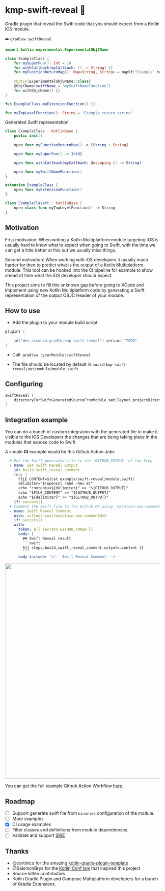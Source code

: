 # kmp-swift-reveal 🐘

Gradle plugin that reveal the Swift code that you should expect from a Kotlin iOS module.

:arrow_right: `gradlew swiftReveal`

```kotlin
import kotlin.experimental.ExperimentalObjCName

class ExampleClass {
    fun mySuperFun(): Int = 10
    fun withCallback(myCallback: () -> String) {}
    fun myFunctionReturnMap(): Map<String, String> = mapOf("Example" to "Value")
    
    @OptIn(ExperimentalObjCName::class)
    @ObjCName(swiftName = "mySwiftNameFunction")
    fun withObjcName() {}
}

fun ExampleClass.myExtensionFunction() {}

fun myTopLevelFunction(): String = "Example return string"
```

Generated Swift representation
```swift
class ExampleClass : KotlinBase {
    public init()
    
    open func myFunctionReturnMap() -> [String : String]

    open func mySuperFun() -> Int32

    open func withCallback(myCallback: @escaping () -> String)

    open func mySwiftNameFunction()
}

extension ExampleClass {
    open func myExtensionFunction()
}

class ExampleClassKt : KotlinBase {
    open class func myTopLevelFunction() -> String
}
```

## Motivation

First motivation: When writing a Kotlin Multiplatform module targeting iOS is usually hard to know what to expect when going to Swift, with the time we can get a little better at this but we usually miss things.

Second motivation: When working with iOS developers it usually much harder for then to predict what is the output of a Kotlin Multiplatform module. This tool can be hooked into the CI pipeline for example to show ahead of time what the iOS developer should expect.

This project aims to fill this unknown gap before going to XCode and implement using new Kotlin Multiplatform code by generating a Swift representation of the output OBJC Header of your module.

## How to use

- Add the plugin to your module build script
```kotlin
plugins {
    ...
    id("dev.srsouza.gradle.kmp-swift-reveal") version "TODO"
}
```

- Call: `gradlew :yourModule:swiftReveal`

- The file should be located by default in `build/kmp-swift-reveal/out/module/module.swift`

## Configuring
```kotlin
swiftReveal {
    directoryForSwiftGeneratedSourceFromModule.set(layout.projectDirectory.dir("swift-reveal")) // default: build/kmp-swift-reveal/out/module/
}
```

## Integration example
You can do a bunch of custom integration with the generated file to make it visible to the iOS Developers the changes
that are being taking place in the modules that expose code to Swift.

A simple **CI** example would be this Github Action Jobs

```yaml
  # Put the Swift generated file to the `GITHUB_OUTPUT` of the Step
  - name: Get Swift Reveal Output
    id: build_swift_reveal_comment
    run: |
      FILE_CONTENT=$(cat example/swift-reveal/module.swift)
      delimiter="$(openssl rand -hex 8)"
      echo "content<<${delimiter}" >> "${GITHUB_OUTPUT}"
      echo "$FILE_CONTENT" >> "${GITHUB_OUTPUT}"
      echo "${delimiter}" >> "${GITHUB_OUTPUT}"
    if: success()
  # Comment the Swift file to the Github PR using 'maintain-one-comment' Action
  - name: Swift Reveal Comment
    uses: actions-cool/maintain-one-comment@v3
    if: success()
    with:
      token: ${{ secrets.GITHUB_TOKEN }}
      body: |
        ## Swift Reveal result
        ```swift
        ${{ steps.build_swift_reveal_comment.outputs.content }}
        ```
      body-include: '<!-- Swift Reveal Comment -->'
```

<image width="700" src="https://github.com/DevSrSouza/kmp-swift-reveal/assets/29736164/2e5ed7ca-249b-4dc3-90d4-be1ce404bff6" />

You can get the full example Github Action Workflow [here](https://github.com/DevSrSouza/kmp-swift-reveal/blob/main/.github/workflows/swift-reveal.yaml).

## Roadmap
- [ ] Support generate swift file from `binaries` configuration of the module.
- [ ] More examples
- [X] CI usage examples
- [ ] Filter classes and definitions from module dependencies.
- [ ] Validate and support [SKIE](https://github.com/touchlab/SKIE)

## Thanks

- @cortinico for the amazing [kotlin-gradle-plugin-template](https://github.com/cortinico/kotlin-gradle-plugin-template)
- @SalomonBrys for the [Kotlin Conf talk](https://www.youtube.com/watch?v=j-zEAMcMcjA) that inspired this project
- Source kitten contributors
- Kotlin Gradle Plugin and Compose Multiplatform developers for a bunch of Gradle Extensions.
